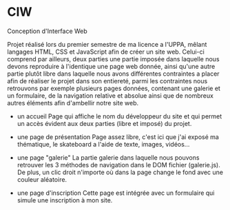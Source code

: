 # CIW
Conception d'Interface Web

Projet réalisé lors du premier semestre de ma licence a l'UPPA, mêlant langages HTML, CSS et JavaScript afin de créer un site web. Celui-ci comprend par ailleurs, deux parties une partie imposée dans laquelle nous devons reproduire à l'identique une page web donnée, ainsi qu'une autre partie plutôt libre dans laquelle nous avons différentes contraintes a placer afin de réaliser le projet dans son entiereté, parmi les contraintes nous retrouvons par exemple plusieurs pages données, contenant une galerie et un formulaire, de la navigation relative et absolue ainsi que de nombreux autres éléments afin d'ambellir notre site web.

- un accueil
Page qui affiche le nom du développeur du site et qui permet un accès évident aux deux parties (libre et imposé) du projet.

- une page de présentation
Page assez libre, c'est ici que j'ai exposé ma thématique, le skateboard a l'aide de texte, images, vidéos...

- une page "galerie"
La partie galerie dans laquelle nous pouvons retrouver les 3 méthodes de navigation dans le DOM fichier (galerie.js).
De plus, un clic droit n'importe où dans la page change le fond avec une couleur aléatoire.

- une page d'inscription
Cette page est intégrée avec un formulaire qui simule une inscription à mon site.
